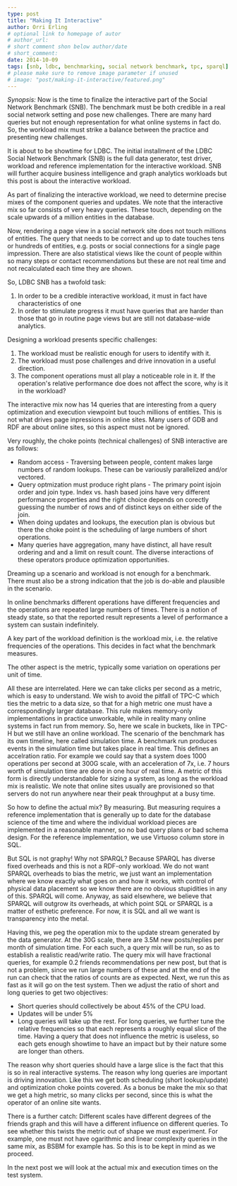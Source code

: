 ```yaml
---
type: post
title: "Making It Interactive"
author: Orri Erling
# optional link to homepage of autor
# author_url: 
# short comment shon below author/date
# short_comment:
date: 2014-10-09
tags: [snb, ldbc, benchmarking, social network benchmark, tpc, sparql]
# please make sure to remove image parameter if unused
# image: "post/making-it-interactive/featured.png" 
---
```


_Synopsis:_ Now is the time to finalize the interactive part of the Social Network Benchmark (SNB). The benchmark must be both credible in a real social network setting and pose new challenges. There are many hard queries but not enough representation for what online systems in fact do. So, the workload mix must strike a balance between the practice and presenting new challenges.

It is about to be showtime for LDBC. The initial installment of the LDBC Social Network Benchmark (SNB) is the full data generator, test driver, workload and reference implementation for the interactive workload. SNB will further acquire business intelligence and graph analytics workloads but this post is about the interactive workload.

As part of finalizing the interactive workload, we need to determine precise mixes of the component queries and updates. We note that the interactive mix so far consists of very heavy queries. These touch, depending on the scale upwards of a million entities in the database.

Now, rendering a page view in a social network site does not touch millions of entities. The query that needs to be correct and up to date touches tens or hundreds of entities, e.g. posts or social connections for a single page impression. There are also statistical views like the count of people within so many steps or contact recommendations but these are not real time and not recalculated each time they are shown.

So, LDBC SNB has a twofold task:

1. In order to be a credible interactive workload, it must in fact have characteristics of one
2. In order to stimulate progress it must have queries that are harder than those that go in routine page views but are still not database-wide analytics.

Designing a workload presents specific challenges:

1. The workload must be realistic enough for users to identify with it.
2. The workload must pose challenges and drive innovation in a useful direction.
3. The component operations must all play a noticeable role in it.  If the operation's relative performance doe does not affect the score, why is it in the workload?


The interactive mix now has 14 queries that are interesting from a query optimization and execution viewpoint but touch millions of entities. This is not what drives page inpressions in online sites. Many users of GDB and RDF are about online sites, so this aspect must not be ignored.

Very roughly, the choke points (technical challenges) of SNB interactive are as follows:

* Random access - Traversing between people, content makes large numbers of random lookups. These can be variously parallelized and/or vectored.
* Query optmization must produce right plans - The primary point isjoin order and join type.  Index vs. hash based joins have very different performance properties and the right choice depends on corectly guessing the number of rows and of distinct keys on either side of the join.
* When doing updates and lookups, the execution plan is obvious but there the choke point is the scheduling of large numbers of short operations.
* Many queries have aggregation, many have distinct, all have result ordering and and a limit on result count. The diverse interactions of these operators produce optimization opportunities.


Dreaming up a scenario and workload is not enough for a benchmark. There must also be a strong indication that the job is do-able and plausible in the scenario.

In online benchmarks different operations have different frequencies and the operations are repeated large numbers of times. There is a notion of steady state, so that the reported result represents a level of performance a system can sustain indefinitely.

A key part of the workload definition is the workload mix, i.e. the relative frequencies of the operations. This decides in fact what the benchmark measures.

The other aspect is the metric, typically some variation on operations per unit of time.

All these are interrelated. Here we can take clicks per second as a metric, which is easy to understand. We wish to avoid the pitfall of TPC-C which ties the metric to a data size, so that for a high metric one must have a correspondingly larger database. This rule makes memory-only implementations in practice unworkable, while in reality many online systems in fact run from memory. So, here we scale in buckets, like in TPC-H but we still have an online workload. The scenario of the benchmark has its own timeline, here called simulation time. A benchmark run produces events in the simulation time but takes place in real time. This defines an accelration ratio. For example we could say that a system does 1000 operations per second at 300G scale, with an acceleration of 7x, i.e. 7 hours worth of simulation time are done in one hour of real time. A metric of this form is directly understandable for sizing a system, as long as the workload mix is realistic. We note that online sites usually are provisioned so that servers do not run anywhere near their peak throughput at a busy time.

So how to define the actual mix? By measuring. But measuring requires a reference implementation that is generally up to date for the database science of the time and where the individual workload pieces are implemented in a reasonable manner, so no bad query plans or bad schema design. For the reference implementation, we use Virtuoso column store in SQL.

But SQL is not graphy! Why not SPARQL? Because SPARQL has diverse fixed overheads and this is not a RDF-only workload. We do not want SPARQL overheads to bias the metric, we just want an implementation where we know exactly what goes on and how it works, with control of physical data placement so we know there are no obvious stupidities in any of this. SPARQL will come. Anyway, as said elsewhere, we believe that SPARQL will outgrow its overheads, at which point SQL or SPARQL is a matter of esthetic preference.  For now, it is SQL and all we want is transparency into the metal.

Having this, we peg the operation mix to the update stream generated by the data generator. At the 30G scale, there are 3.5M new posts/replies per month of simulation time.  For each such, a query mix will be run, so as to establish a realistic read/write ratio. The query mix will have fractional queries, for example 0.2 friends recommendations per new post, but that is not a problem, since we run large numbers of these and at the end of the run can check that the ratios of counts are as expected.  Next, we run this as fast as it will go on the test system. Then we adjust the ratio of short and long queries to get two objectives:

* Short queries should collectively be about 45% of the CPU load.
* Updates will be under 5%
* Long queries will take up the rest.  For long queries, we further tune the relative frequencies so that each represents a roughly equal slice of the time. Having a query that does not influence the metric is useless, so each gets enough showtime to have an impact but by their nature some are longer than others.

The reason why short queries should have a large slice is the fact that this is so in real interactive systems. The reason why long queries are important is driving innovation.  Like this we get both scheduling (short lookup/update) and optimization choke points covered. As a bonus be make the mix so that we get a high metric, so many clicks per second, since this is what the operator of an online site wants.

There is a further catch: Different scales have different degrees of the friends graph and this will have a different influence on different queries.  To see whether this twists the metric out of shape we must experiment. For example, one must not have ogarithmic and linear complexity queries in the same mix, as BSBM for example has. So this is to be kept in mind as we proceed.

In the next post we will look at the actual mix and execution times on the test system.